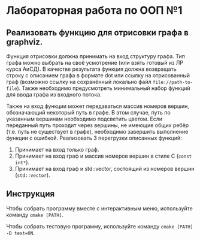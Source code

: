 # Лабораторная работа по ООП №1

## Реализовать функцию для отрисовки графа в graphviz.

Функция отрисовки должна принимать на вход структуру графа. Тип графа можно выбрать на своё
усмотрение (или взять готовый из ЛР курса АиСД). В качестве результата функция должна возвращать
строку с описанием графа в формате dot или ссылку на отрисованный граф (возможно ссылку на
сохранённый локально файл `file://path-to-file`). Также необходимо предусмотреть минимальный набор
функций для ввода графа из входного потока.

Также на вход функции может передаваться массив номеров вершин, обозначающий некоторый путь в
графе. В этом случае, путь по указанным вершинам необходимо подсветить цветом. Если переданный
путь проходит через вершины, не имеющие общих ребёр (т.е. путь не существует в графе), необходимо
завершить выполнение функции с ошибкой.
Реализовать 3 перегрузки описанных функций:

1. Принимает на вход только граф.
2. Принимает на вход граф и массив номеров вершин в стиле C (`const int*`).
3. Принимает на вход граф и std::vector, состоящий из номеров вершин (`std::vector`).

## Инструкция

Чтобы собрать программу вместе с интерактивным меню, используйте  команду `cmake [PATH]`. 

Чтобы собрать тестовую программу, используйте команду `cmake [PATH] -D test=ON`.

